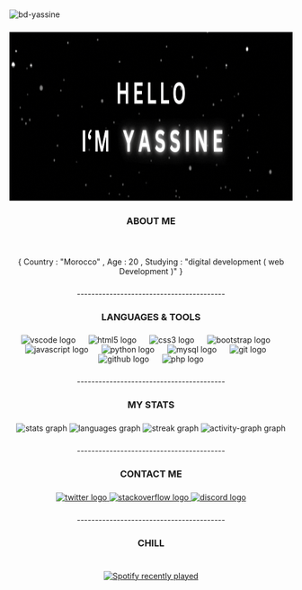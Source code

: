 ###

<div align="left"> <img src="https://komarev.com/ghpvc/?username=bd-yassine&label=Profile%20views&color=0e75b6&style=flat" alt="bd-yassine" /> </div>

###

<div align="center">
    <img height="300" src="/gif/Developer Full Stack.gif"  />
</div>

###

<p align="left"></p>

###

<h3 align="center">ABOUT ME</h3>

###

<br clear="both">

<p align="center">{ Country : "Morocco" , Age : 20 , Studying : "digital development ( web Development )" }</p>

###

<p align="center">-----------------------------------------</p>

###

<h3 align="center">LANGUAGES & TOOLS</h3>

###

<div align="center">
  <img src="https://skillicons.dev/icons?i=vscode" height="40" alt="vscode logo"  />
  <img width="15" />
  <img src="https://skillicons.dev/icons?i=html" height="40" alt="html5 logo"  />
  <img width="15" />
  <img src="https://skillicons.dev/icons?i=css" height="40" alt="css3 logo"  />
  <img width="15" />
  <img src="https://skillicons.dev/icons?i=bootstrap" height="40" alt="bootstrap logo"  />
  <img width="15" />
  <img src="https://skillicons.dev/icons?i=js" height="40" alt="javascript logo"  />
  <img width="15" />
  <img src="https://skillicons.dev/icons?i=py" height="40" alt="python logo"  />
  <img width="15" />
  <img src="https://skillicons.dev/icons?i=mysql" height="40" alt="mysql logo"  />
  <img width="15" />
  <img src="https://skillicons.dev/icons?i=git" height="40" alt="git logo"  />
  <img width="15" />
  <img src="https://skillicons.dev/icons?i=github" height="40" alt="github logo"  />
  <img width="15" />
  <img src="https://skillicons.dev/icons?i=php" height="40" alt="php logo"  />
</div>

###

<p align="center">-----------------------------------------</p>

###

<h3 align="center">MY STATS</h3>

###

<div align="center">
  <img src="https://github-readme-stats.vercel.app/api?username=BD-YASSINE&hide_title=false&hide_rank=false&show_icons=true&include_all_commits=true&count_private=true&disable_animations=false&theme=nightowl&locale=en&hide_border=true&order=1" height="180" alt="stats graph"  />
  <img src="https://github-readme-stats.vercel.app/api/top-langs?username=BD-YASSINE&locale=en&hide_title=false&layout=compact&card_width=320&langs_count=5&theme=nightowl&hide_border=true&order=2" height="180" alt="languages graph"  />
  <img src="https://streak-stats.demolab.com?user=BD-YASSINE&locale=en&mode=daily&theme=nightowl&hide_border=true&border_radius=5&order=3" height="180" alt="streak graph"  />
  <img src="https://github-readme-activity-graph.vercel.app/graph?username=BD-YASSINE&radius=5&theme=nightowl&area=true&order=5&hide_border=true" height="396" alt="activity-graph graph"  />
</div>

###

<p align="center">-----------------------------------------</p>

###

<h3 align="center">CONTACT ME</h3>

###

<div align="center">
  <a href="https://x.com/yassine_o2" target="_blank">
    <img src="https://raw.githubusercontent.com/maurodesouza/profile-readme-generator/master/src/assets/icons/social/twitter/default.svg" width="55" height="30" alt="twitter logo"  />
  </a>
  <a href="https://stackoverflow.com/users/29984959/yassi-ne" target="_blank">
    <img src="https://raw.githubusercontent.com/maurodesouza/profile-readme-generator/master/src/assets/icons/social/stackoverflow/default.svg" width="55" height="30" alt="stackoverflow logo"  />
  </a>
  <a href="https://discord.com/users/1325979065269882914" target="_blank">
    <img src="https://raw.githubusercontent.com/maurodesouza/profile-readme-generator/master/src/assets/icons/social/discord/default.svg" width="55" height="30" alt="discord logo"  />
  </a>
</div>

###

<p align="center">-----------------------------------------</p>

###

<h3 align="center">CHILL</h3>

###

<br clear="both">

<div align="center">
  <a href="https://open.spotify.com/user/31t52zcahfamxhyfsssn3i3lbyx4">
    <img src="https://spotify-recently-played-readme.vercel.app/api?user=31t52zcahfamxhyfsssn3i3lbyx4&count=4&unique=false" alt="Spotify recently played"  />
  </a>
</div>

###

